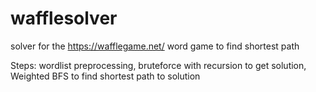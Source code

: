 # wafflesolver
solver for the https://wafflegame.net/ word game to find shortest path

Steps:
wordlist preprocessing, 
bruteforce with recursion to get solution,
Weighted BFS to find shortest path to solution
